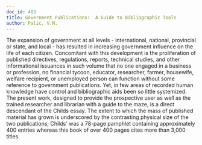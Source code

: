 ```yaml
---
doc_id: 403
title: Government Publications:  A Guide to Bibliographic Tools
author: Palic, V.M.
---
```


The expansion of government at all levels - international, national,
provincial or state, and local - has resulted in increasing government
influence on the life of each citizen.  Concomitant with this development
is the proliferation of published directives, regulations, reports,
technical studies, and other informational issuances in such volume that no
one engaged in a business or profession, no financial tycoon, educator,
researcher, farmer, housewife, welfare recipient, or unemployed person can
function without some reference to government publications.  Yet, in few
areas of recorded human knowledge have control and bibliographic aids
been so little systemized. 
  The present work, designed to provide the prospective user as well as
the trained researcher and librarian with a guide to the maze, is a direct
descendant of the Childs essay.  The extent to which the mass of published
material has grown is underscored by the contrasting physical size of the
two publications; Childs' was a 78-page pamphlet containing approximately
400 entries whereas this book of over 400 pages cites more than 3,000 titles.